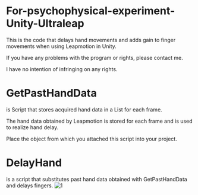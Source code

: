 # For-psychophysical-experiment-Unity-Ultraleap

This is the code that delays hand movements and adds gain to finger movements when using Leapmotion in Unity.

If you have any problems with the program or rights, please contact me.

I have no intention of infringing on any rights.


# GetPastHandData
is Script that stores acquired hand data in a List for each frame.

The hand data obtained by Leapmotion is stored for each frame and is used to realize hand delay.

Place the object from which you attached this script into your project.


# DelayHand
is a script that substitutes past hand data obtained with GetPastHandData and delays fingers.
![1](https://github.com/motegi-na/For-psychophysical-experiment-Unity-Ultraleap/assets/151810708/3f2d0789-d35d-4bcc-8af3-bac89db91ef5)

